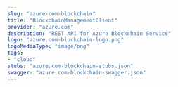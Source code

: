 ```yaml
---
slug: "azure-com-blockchain"
title: "BlockchainManagementClient"
provider: "azure.com"
description: "REST API for Azure Blockchain Service"
logo: "azure.com-blockchain-logo.png"
logoMediaType: "image/png"
tags:
- "cloud"
stubs: "azure.com-blockchain-stubs.json"
swagger: "azure.com-blockchain-swagger.json"
---
```

